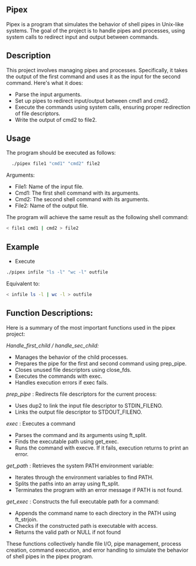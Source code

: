 ## Pipex

Pipex is a program that simulates the behavior of shell pipes in Unix-like systems. The goal of the project is to handle pipes and processes, using system calls to redirect input and output between commands.

## Description

This project involves managing pipes and processes. Specifically, it takes the output of the first command and uses it as the input for the second command. Here's what it does:

- Parse the input arguments.
- Set up pipes to redirect input/output between cmd1 and cmd2.
- Execute the commands using system calls, ensuring proper redirection of file descriptors.
- Write the output of cmd2 to file2.
## Usage

The program should be executed as follows:


```bash
  ./pipex file1 "cmd1" "cmd2" file2
```

Arguments: 

- File1: Name of the input file.
- Cmd1: The first shell command with its arguments.
- Cmd2: The second shell command with its arguments.
- File2: Name of the output file.

The program will achieve the same result as the following shell command:

```bash
< file1 cmd1 | cmd2 > file2
```


## Example

* Execute

```bash
./pipex infile "ls -l" "wc -l" outfile
```

Equivalent to: 

```bash
< infile ls -l | wc -l > outfile
```
## Function Descriptions:

Here is a summary of the most important functions used in the pipex project:


_Handle_first_child / handle_sec_child:_
- Manages the behavior of the child processes.
- Prepares the pipe for the first and second command using prep_pipe.
- Closes unused file descriptors using close_fds.
- Executes the commands with exec.
- Handles execution errors if exec fails.

_prep_pipe_ : Redirects file descriptors for the current process:

- Uses dup2 to link the input file descriptor to STDIN_FILENO.
- Links the output file descriptor to STDOUT_FILENO.

_exec_ : Executes a command

- Parses the command and its arguments using ft_split.
- Finds the executable path using get_exec.
- Runs the command with execve. If it fails, execution returns to print an error.

_get_path_ : Retrieves the system PATH environment variable:

- Iterates through the environment variables to find PATH.
- Splits the paths into an array using ft_split.
- Terminates the program with an error message if PATH is not found.

_get_exec_ : Constructs the full executable path for a command:

- Appends the command name to each directory in the PATH using ft_strjoin.
- Checks if the constructed path is executable with access.
- Returns the valid path or NULL if not found
  
These functions collectively handle file I/O, pipe management, process creation, command execution, and error handling to simulate the behavior of shell pipes in the pipex program.
